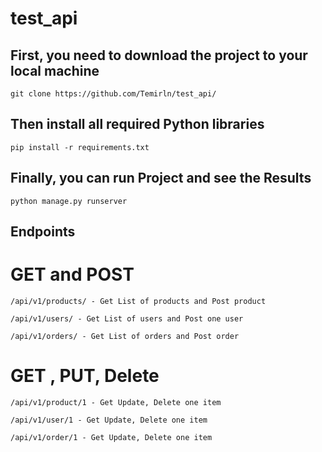 # test_api
 

## First, you need to download the project to your local machine
```
git clone https://github.com/Temirln/test_api/
```

## Then install all required Python libraries
```
pip install -r requirements.txt
```

## Finally, you can run Project and see the Results
```
python manage.py runserver
```

## Endpoints
# GET and POST
```
/api/v1/products/ - Get List of products and Post product
```
```
/api/v1/users/ - Get List of users and Post one user
```
```
/api/v1/orders/ - Get List of orders and Post order
```

# GET , PUT, Delete
```
/api/v1/product/1 - Get Update, Delete one item
```
```
/api/v1/user/1 - Get Update, Delete one item
```
```
/api/v1/order/1 - Get Update, Delete one item
```

